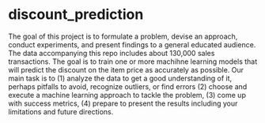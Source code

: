 # discount_prediction

The goal of this project is to formulate a problem, devise an approach, conduct experiments, and present findings to a general
educated audience. The data accompanying this repo includes about 130,000 sales transactions. 
The goal is to train one or more machihne learning models that will predict
the discount on the item price as accurately as 
possible. Our main task is to (1) analyze the data to get a good understanding of it, perhaps pitfalls to
        avoid, recognize outliers, or find errors
    (2) choose and execute a machine learning approach to tackle the problem,
    (3) come up with success metrics,
    (4) prepare to present the results including your limitations and future
        directions.

